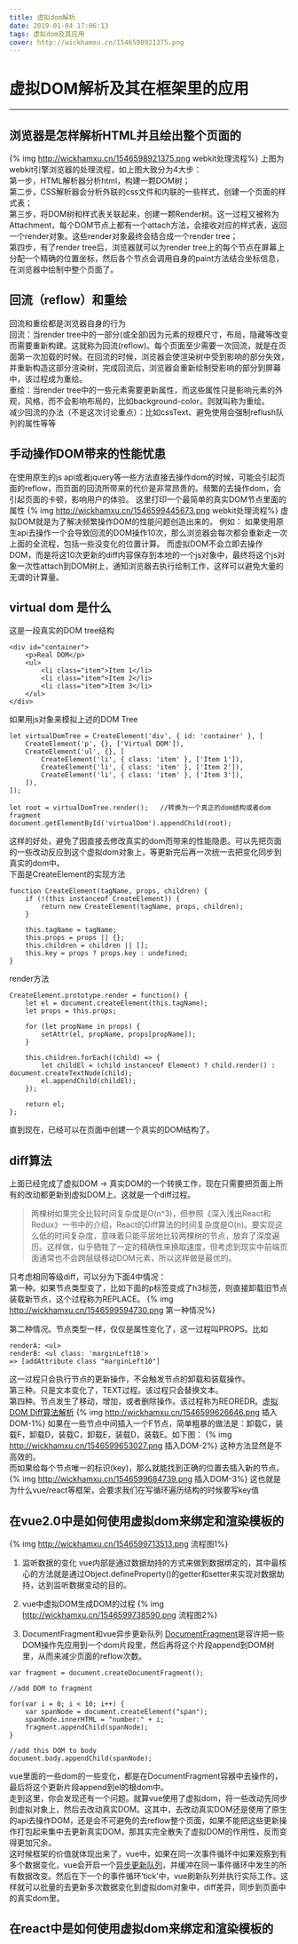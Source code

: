 ```yaml
---
title: 虚拟dom解析
date: 2019-01-04 17:06:13
tags: 虚拟dom及其应用
cover: http://wickhamxu.cn/1546598921375.png
---
```

# 虚拟DOM解析及其在框架里的应用

------
## 浏览器是怎样解析HTML并且绘出整个页面的
{% img  http://wickhamxu.cn/1546598921375.png webkit处理流程%}
上图为webkit引擎浏览器的处理流程，如上图大致分为4大步：<br />
第一步，HTML解析器分析html，构建一颗DOM树；<br />
第二步，CSS解析器会分析外联的css文件和内联的一些样式，创建一个页面的样式表；<br />
第三步，将DOM树和样式表关联起来，创建一颗Render树。这一过程又被称为Attachment，每个DOM节点上都有一个attach方法，会接收对应的样式表，返回一个render对象。这些render对象最终会结合成一个render tree；<br />
第四步，有了render tree后，浏览器就可以为render tree上的每个节点在屏幕上分配一个精确的位置坐标，然后各个节点会调用自身的paint方法结合坐标信息，在浏览器中绘制中整个页面了。<br />
## 回流（reflow）和重绘
回流和重绘都是浏览器自身的行为<br />
回流：当render tree中的一部分(或全部)因为元素的规模尺寸，布局，隐藏等改变而需要重新构建。这就称为回流(reflow)。每个页面至少需要一次回流，就是在页面第一次加载的时候。在回流的时候，浏览器会使渲染树中受到影响的部分失效，并重新构造这部分渲染树，完成回流后，浏览器会重新绘制受影响的部分到屏幕中，该过程成为重绘。<br />
重绘：当render tree中的一些元素需要更新属性，而这些属性只是影响元素的外观，风格，而不会影响布局的，比如background-color。则就叫称为重绘。<br />
减少回流的办法（不是这次讨论重点）：比如cssText、避免使用会强制reflush队列的属性等等
## 手动操作DOM带来的性能忧患
在使用原生的js api或者jquery等一些方法直接去操作dom的时候，可能会引起页面的reflow，而页面的回流所带来的代价是非常昂贵的。频繁的去操作dom，会引起页面的卡顿，影响用户的体验。
这里打印一个最简单的真实DOM节点里面的属性
{% img  http://wickhamxu.cn/1546599445673.png webkit处理流程%}
虚拟DOM就是为了解决频繁操作DOM的性能问题创造出来的。
例如：
如果使用原生api去操作一个会导致回流的DOM操作10次，那么浏览器会每次都会重新走一次上面的全流程，包括一些没变化的位置计算。
而虚拟DOM不会立即去操作DOM，而是将这10次更新的diff内容保存到本地的一个js对象中，最终将这个js对象一次性attach到DOM树上，通知浏览器去执行绘制工作，这样可以避免大量的无谓的计算量。
## virtual dom 是什么
这是一段真实的DOM tree结构
```
<div id="container">
    <p>Real DOM</p>
    <ul>
        <li class="item">Item 1</li>
        <li class="item">Item 2</li>
        <li class="item">Item 3</li>
    </ul>
</div>
```
如果用js对象来模拟上述的DOM Tree
```
let virtualDomTree = CreateElement('div', { id: 'container' }, [
    CreateElement('p', {}, ['Virtual DOM']),
    CreateElement('ul', {}, [
        CreateElement('li', { class: 'item' }, ['Item 1']),
        CreateElement('li', { class: 'item' }, ['Item 2']),
        CreateElement('li', { class: 'item' }, ['Item 3']),
    ]),
]);

let root = virtualDomTree.render();   //转换为一个真正的dom结构或者dom fragment
document.getElementById('virtualDom').appendChild(root);
```
这样的好处，避免了因直接去修改真实的dom而带来的性能隐患。可以先把页面的一些改动反应到这个虚拟dom对象上，等更新完后再一次统一去把变化同步到真实的dom中。<br />
下面是CreateElement的实现方法
```
function CreateElement(tagName, props, children) {
    if (!(this instanceof CreateElement)) {
        return new CreateElement(tagName, props, children);
    }

    this.tagName = tagName;
    this.props = props || {};
    this.children = children || [];
    this.key = props ? props.key : undefined;
}
```
render方法
```
CreateElement.prototype.render = function() {
    let el = document.createElement(this.tagName);
    let props = this.props;

    for (let propName in props) {
        setAttr(el, propName, props[propName]);
    }

    this.children.forEach((child) => {
        let childEl = (child instanceof Element) ? child.render() : document.createTextNode(child);
        el.appendChild(childEl);
    });

    return el;
};
```
直到现在，已经可以在页面中创建一个真实的DOM结构了。

## diff算法
上面已经完成了虚拟DOM -> 真实DOM的一个转换工作，现在只需要把页面上所有的改动都更新到虚拟DOM上。这就是一个diff过程。
>两棵树如果完全比较时间复杂度是O(n^3)，但参照《深入浅出React和Redux》一书中的介绍，React的Diff算法的时间复杂度是O(n)。要实现这么低的时间复杂度，意味着只能平层地比较两棵树的节点，放弃了深度遍历。这样做，似乎牺牲了一定的精确性来换取速度，但考虑到现实中前端页面通常也不会跨层级移动DOM元素，所以这样做是最优的。

只考虑相同等级diff，可以分为下面4中情况：<br />
第一种。如果节点类型变了，比如下面的p标签变成了h3标签，则直接卸载旧节点装载新节点，这个过程称为REPLACE。
{% img  http://wickhamxu.cn/1546599594730.png 第一种情况%}

第二种情况。节点类型一样，仅仅是属性变化了，这一过程叫PROPS。比如
```
renderA: <ul>
renderB: <ul class: 'marginLeft10'>
=> [addAttribute class "marginLeft10"]
```
这一过程只会执行节点的更新操作，不会触发节点的卸载和装载操作。<br/>
第三种。只是文本变化了，TEXT过程。该过程只会替换文本。<br/>
第四种。节点发生了移动，增加，或者删除操作。该过程称为REOREDR。[虚拟DOM Diff算法解析](http://www.infoq.com/cn/articles/react-dom-diff)
{% img  http://wickhamxu.cn/1546599626646.png 插入DOM-1%}
如果在一些节点中间插入一个F节点，简单粗暴的做法是：卸载C，装载F，卸载D，装载C，卸载E，装载D，装载E。如下图：
{% img  http://wickhamxu.cn/1546599653027.png 插入DOM-2%}
这种方法显然是不高效的。<br/>
而如果给每个节点唯一的标识(key)，那么就能找到正确的位置去插入新的节点。
{% img  http://wickhamxu.cn/1546599684739.png 插入DOM-3%}
这也就是为什么vue/react等框架，会要求我们在写循环遍历结构的时候要写key值
## 在vue2.0中是如何使用虚拟dom来绑定和渲染模板的
{% img  http://wickhamxu.cn/1546599713513.png 流程图1%}

1. 监听数据的变化
vue内部是通过数据劫持的方式来做到数据绑定的，其中最核心的方法就是通过Object.defineProperty()的getter和setter来实现对数据劫持，达到监听数据变动的目的。

2. vue中虚拟DOM生成DOM的过程
{% img  http://wickhamxu.cn/1546599738590.png 流程图2%}

3. DocumentFragment和vue异步更新队列
[DocumentFragment](https://developer.mozilla.org/zh-CN/docs/Web/API/DocumentFragment)是容许把一些DOM操作先应用到一个dom片段里，然后再将这个片段append到DOM树里，从而来减少页面的reflow次数。
```
var fragment = document.createDocumentFragment();

//add DOM to fragment

for(var i = 0; i < 10; i++) {
    var spanNode = document.createElement("span");
    spanNode.innerHTML = "number:" + i;
    fragment.appendChild(spanNode);
}

//add this DOM to body
document.body.appendChild(spanNode);
```
vue里面的一些dom的一些变化，都是在DocumentFragment容器中去操作的，最后将这个更新片段append到el的根dom中。<br/>
走到这里，你会发现还有一个问题。就算vue使用了虚拟dom，将一些改动先同步到虚拟对象上，然后去改动真实DOM。这其中，去改动真实DOM还是使用了原生的api去操作DOM，还是会不可避免的去reflow整个页面，如果不能把这些更新操作打包起来集中去更新真实DOM，那其实完全散失了虚拟DOM的作用性，反而变得更加冗余。<br/>
这时候框架的价值就体现出来了，vue中，如果在同一次事件循环中如果观察到有多个数据变化，vue会开启一个[异步更新队列](https://cn.vuejs.org/v2/guide/reactivity.html)，并缓冲在同一事件循环中发生的所有数据改变。然后在下一个的事件循环‘tick’中，vue刷新队列并执行实际工作。这样就可以批量的去更新多次数据变化到虚拟dom对象中，diff差异，同步到页面中的真实dom里。
## 在react中是如何使用虚拟dom来绑定和渲染模板的


















